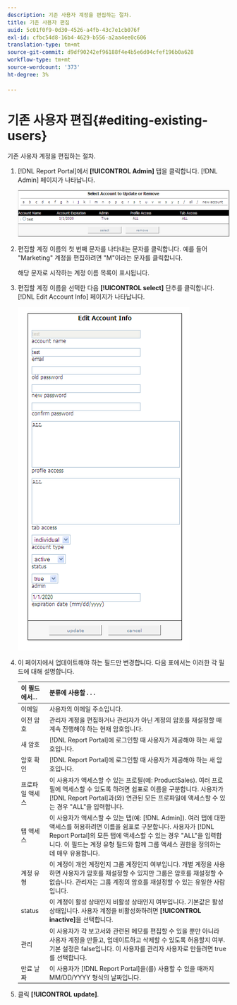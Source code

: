 ```yaml
---
description: 기존 사용자 계정을 편집하는 절차.
title: 기존 사용자 편집
uuid: 5c01f0f9-0d30-4526-a4fb-43c7e1cb076f
exl-id: cfbc54d8-16b4-4629-b556-a2aa4ee0c606
translation-type: tm+mt
source-git-commit: d9df90242ef96188f4e4b5e6d04cfef196b0a628
workflow-type: tm+mt
source-wordcount: '373'
ht-degree: 3%

---
```


# 기존 사용자 편집{#editing-existing-users}

기존 사용자 계정을 편집하는 절차.

1. [!DNL Report Portal]에서 **[!UICONTROL Admin]** 탭을 클릭합니다. [!DNL Admin] 페이지가 나타납니다.

   ![](assets/report_admintag2.png)

1. 편집할 계정 이름의 첫 번째 문자를 나타내는 문자를 클릭합니다. 예를 들어 &quot;Marketing&quot; 계정을 편집하려면 &quot;M&quot;이라는 문자를 클릭합니다.

   해당 문자로 시작하는 계정 이름 목록이 표시됩니다.

1. 편집할 계정 이름을 선택한 다음 **[!UICONTROL select]** 단추를 클릭합니다. [!DNL Edit Account Info] 페이지가 나타납니다.

   ![단계 정보](assets/rptPort_scrn_AdminTab_editUser.png)

1. 이 페이지에서 업데이트해야 하는 필드만 변경합니다. 다음 표에서는 이러한 각 필드에 대해 설명합니다.

   | 이 필드에서... | 분류에 사용할 . . . |
   |---|---|
   | 이메일 | 사용자의 이메일 주소입니다. |
   | 이전 암호 | 관리자 계정을 편집하거나 관리자가 아닌 계정의 암호를 재설정할 때 계속 진행해야 하는 현재 암호입니다. |
   | 새 암호 | [!DNL Report Portal]에 로그인할 때 사용자가 제공해야 하는 새 암호입니다. |
   | 암호 확인 | [!DNL Report Portal]에 로그인할 때 사용자가 제공해야 하는 새 암호입니다. |
   | 프로파일 액세스 | 이 사용자가 액세스할 수 있는 프로필(예: ProductSales). 여러 프로필에 액세스할 수 있도록 하려면 쉼표로 이름을 구분합니다. 사용자가 [!DNL Report Portal]과(와) 연관된 모든 프로파일에 액세스할 수 있는 경우 &quot;ALL&quot;을 입력합니다. |
   | 탭 액세스 | 이 사용자가 액세스할 수 있는 탭(예: [!DNL Admin]). 여러 탭에 대한 액세스를 허용하려면 이름을 쉼표로 구분합니다. 사용자가 [!DNL Report Portal]의 모든 탭에 액세스할 수 있는 경우 &quot;ALL&quot;을 입력합니다. 이 필드는 계정 유형 필드와 함께 그룹 액세스 권한을 정의하는 데 매우 유용합니다. |
   | 계정 유형 | 이 계정이 개인 계정인지 그룹 계정인지 여부입니다. 개별 계정을 사용하면 사용자가 암호를 재설정할 수 있지만 그룹은 암호를 재설정할 수 없습니다. 관리자는 그룹 계정의 암호를 재설정할 수 있는 유일한 사람입니다. |
   | status | 이 계정이 활성 상태인지 비활성 상태인지 여부입니다. 기본값은 활성 상태입니다. 사용자 계정을 비활성화하려면 **[!UICONTROL inactive]**&#x200B;을 선택합니다. |
   | 관리 | 이 사용자가 각 보고서와 관련된 메모를 편집할 수 있을 뿐만 아니라 사용자 계정을 만들고, 업데이트하고 삭제할 수 있도록 허용할지 여부. 기본 설정은 false입니다. 이 사용자를 관리자 사용자로 만들려면 true를 선택합니다. |
   | 만료 날짜 | 이 사용자가 [!DNL Report Portal]을(를) 사용할 수 있을 때까지 MM/DD/YYYY 형식의 날짜입니다. |

1. 클릭 **[!UICONTROL update]**.
